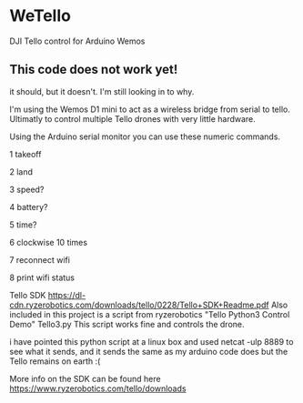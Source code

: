 # WeTello
DJI Tello control for Arduino Wemos

## This code does not work yet!
it should, but it doesn't. I'm still looking in to why.

I'm using the Wemos D1 mini to act as a wireless bridge from serial to tello.
Ultimatly to control multiple Tello drones with very little hardware.

Using the Arduino serial monitor you can use these numeric commands.

1 takeoff

2 land

3 speed?

4 battery?

5 time?

6 clockwise 10 times

7 reconnect wifi

8 print wifi status


Tello SDK https://dl-cdn.ryzerobotics.com/downloads/tello/0228/Tello+SDK+Readme.pdf
Also included in this project is a script from ryzerobotics "Tello Python3 Control Demo" Tello3.py
This script works fine and controls the drone.

i have pointed this python script at a linux box and used 
 netcat -ulp 8889
to see what it sends, and it sends the same as my arduino code does but the Tello remains on earth :(

More info on the SDK can be found here https://www.ryzerobotics.com/tello/downloads
